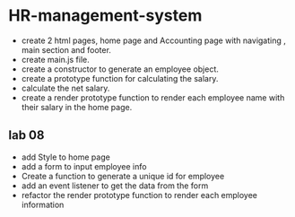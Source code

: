 # HR-management-system

- create 2 html pages, home page and Accounting page with navigating , main section and footer.
- create main.js file.
- create a constructor to generate an employee object.
- create a prototype function for calculating the salary.
- calculate the net salary.
- create a render prototype function to render each employee name with their salary in the home page.

## lab 08

- add Style to home page
- add a form to input employee info
- Create a function to generate a unique id for employee
- add an event listener to get the data from the form
- refactor the render prototype function to render each employee information
